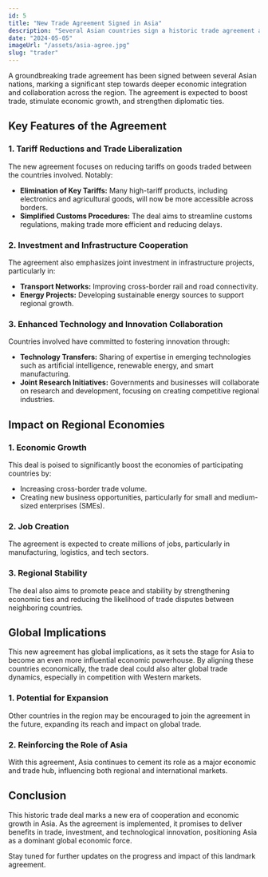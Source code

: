 ```yaml
---
id: 5
title: "New Trade Agreement Signed in Asia"
description: "Several Asian countries sign a historic trade agreement aimed at boosting economic growth and cooperation."
date: "2024-05-05"
imageUrl: "/assets/asia-agree.jpg"
slug: "trader"
---
```



A groundbreaking trade agreement has been signed between several Asian nations, marking a significant step towards deeper economic integration and collaboration across the region. The agreement is expected to boost trade, stimulate economic growth, and strengthen diplomatic ties.

## Key Features of the Agreement

### 1. **Tariff Reductions and Trade Liberalization**
The new agreement focuses on reducing tariffs on goods traded between the countries involved. Notably:
- **Elimination of Key Tariffs:** Many high-tariff products, including electronics and agricultural goods, will now be more accessible across borders.
- **Simplified Customs Procedures:** The deal aims to streamline customs regulations, making trade more efficient and reducing delays.

### 2. **Investment and Infrastructure Cooperation**
The agreement also emphasizes joint investment in infrastructure projects, particularly in:
- **Transport Networks:** Improving cross-border rail and road connectivity.
- **Energy Projects:** Developing sustainable energy sources to support regional growth.

### 3. **Enhanced Technology and Innovation Collaboration**
Countries involved have committed to fostering innovation through:
- **Technology Transfers:** Sharing of expertise in emerging technologies such as artificial intelligence, renewable energy, and smart manufacturing.
- **Joint Research Initiatives:** Governments and businesses will collaborate on research and development, focusing on creating competitive regional industries.

## Impact on Regional Economies

### 1. **Economic Growth**
This deal is poised to significantly boost the economies of participating countries by:
- Increasing cross-border trade volume.
- Creating new business opportunities, particularly for small and medium-sized enterprises (SMEs).
  
### 2. **Job Creation**
The agreement is expected to create millions of jobs, particularly in manufacturing, logistics, and tech sectors.

### 3. **Regional Stability**
The deal also aims to promote peace and stability by strengthening economic ties and reducing the likelihood of trade disputes between neighboring countries.

## Global Implications

This new agreement has global implications, as it sets the stage for Asia to become an even more influential economic powerhouse. By aligning these countries economically, the trade deal could also alter global trade dynamics, especially in competition with Western markets.

### 1. **Potential for Expansion**
Other countries in the region may be encouraged to join the agreement in the future, expanding its reach and impact on global trade.

### 2. **Reinforcing the Role of Asia**
With this agreement, Asia continues to cement its role as a major economic and trade hub, influencing both regional and international markets.

## Conclusion

This historic trade deal marks a new era of cooperation and economic growth in Asia. As the agreement is implemented, it promises to deliver benefits in trade, investment, and technological innovation, positioning Asia as a dominant global economic force.

Stay tuned for further updates on the progress and impact of this landmark agreement.
